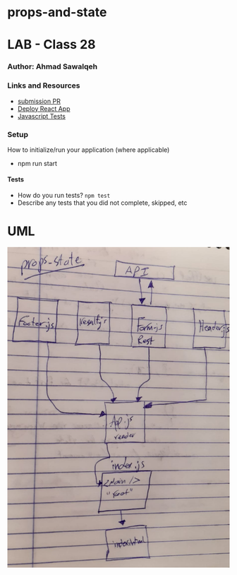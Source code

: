 # props-and-state

# LAB - Class 28

### Author: Ahmad Sawalqeh

### Links and Resources

- [submission PR](https://github.com/Ahmad-Sawalqeh/props-and-state/pull/1)
- [Deploy React App](https://ahmad-sawalqeh.github.io/props-and-state/)
- [Javascript Tests](https://github.com/Ahmad-Sawalqeh/props-and-state/runs/478295566?check_suite_focus=true)

### Setup
How to initialize/run your application (where applicable)
* npm run start

#### Tests

- How do you run tests?
`npm test`
- Describe any tests that you did not complete, skipped, etc

# UML

![](./assesst/class28.jpeg)